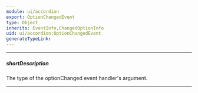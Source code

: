 ```yaml
---
module: ui/accordion
export: OptionChangedEvent
type: Object
inherits: EventInfo,ChangedOptionInfo
uid: ui/accordion:OptionChangedEvent
generateTypeLink: 
---
```

---
##### shortDescription
The type of the optionChanged event handler's argument.

---
<!-- Description goes here -->